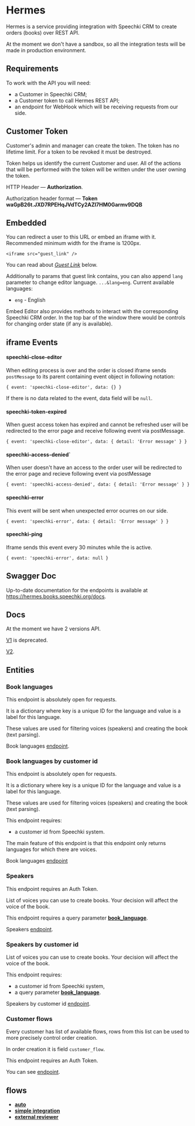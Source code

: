 # Hermes

Hermes is a service providing integration with Speechki CRM to create orders (books) over REST API.

At the moment we don't have a sandbox, so all the integration tests will be made in production environment.


## Requirements

To work with the API you will need:
- a Customer in Speechki CRM;
- a Customer token to call Hermes REST API;
- an endpoint for WebHook which will be receiving requests from our side.


## Customer Token

Customer's admin and manager can create the token. The token has no lifetime limit. For a token to be revoked it must be destroyed.

Token helps us identify the current Customer and user. All of the actions that will be performed with the token will be written under the user owning the token.

HTTP Header — **Authorization**.

Authorization header format — **Token waGpB26t.JXD7RPEHqJVdTCy2AZl7HM0Garmv9DQB**


## Embedded

You can redirect a user to this URL or embed an iframe with it. Recommended minimum width for the iframe is 1200px.

`<iframe src="guest_link" />`

You can read about [*Guest Link*](https://github.com/speechki-book/speechki-open-api/blob/master/hermes/index.md#guest-link) below. 

Additionally to params that guest link contains, you can also append `lang` parameter to change editor language. `...&lang=eng`.
Current available languages:
* `eng` - English

Embed Editor also provides methods to interact with the corresponding Speechki CRM order. In the top bar of the window there would be controls for changing order state (if any is available). 

## iframe Events

#### speechki-close-editor

When editing process is over and the order is closed iframe sends `postMessage` to its parent containing event object in following notation: 

`
  { event: 'speechki-close-editor', data: {} }
`

If there is no data related to the event, data field will be `null`.


#### speechki-token-expired

When guest access token has expired and cannot be refreshed user will be redirected to the error page and receive following event via postMessage.


`
  { event: 'speechki-close-editor', data: { detail: 'Error message' } }
`

#### speechki-access-denied` 

When user doesn't have an access to the order user will be redirected to the error page and recieve following event via postMessage

`
  { event: 'speechki-access-denied', data: { detail: 'Error message' } }
`

#### speechki-error

This event will be sent when unexpected error ocurres on our side.

`
  { event: 'speechki-error', data: { detail: 'Error message' } }
`

#### speechki-ping

Iframe sends this event every 30 minutes while the is active.

`
  { event: 'speechki-error', data: null }
`


## Swagger Doc

Up-to-date documentation for the endpoints is available at https://hermes.books.speechki.org/docs.


## Docs

At the moment we have 2 versions API.

[V1](https://github.com/speechki-book/speechki-open-api/blob/master/hermes/v1.md) is deprecated.

[V2](https://github.com/speechki-book/speechki-open-api/blob/master/hermes/v2.md).


## Entities


### Book languages

This endpoint is absolutely open for requests.

It is a dictionary where key is a unique ID for the language and value is a label for this language.

These values are used for filtering voices (speakers) and creating the book (text parsing).

Book languages [endpoint](https://hermes.books.speechki.org/docs#/speech_settings.v1/get_book_languages_handler_api_v1_speech_settings_languages__get).


### Book languages by customer id

This endpoint is absolutely open for requests.

It is a dictionary where key is a unique ID for the language and value is a label for this language.

These values are used for filtering voices (speakers) and creating the book (text parsing).

This endpoint requires:
- a customer id from Speechki system.

The main feature of this endpoint is that this endpoint only returns languages for which there are voices.

Book languages [endpoint](https://hermes.books.speechki.org/docs#/speech_settings.v1/get_book_languages_by_customer_handler_api_v1_speech_settings_languages_by_customer__customer_id___get)


### Speakers

This endpoint requires an Auth Token.

List of voices you can use to create books. Your decision will affect the voice of the book.

This endpoint requires a query parameter [**book_language**](https://github.com/speechki-book/speechki-open-api/blob/master/hermes/index.md#book-languages).

Speakers [endpoint](https://hermes.books.speechki.org/docs#/speech_settings.v1/get_speakers_handler_api_v1_speech_settings_speakers__get).


### Speakers by customer id


List of voices you can use to create books. Your decision will affect the voice of the book.

This endpoint requires:
- a customer id from Speechki system,
- a query parameter [**book_language**](https://github.com/speechki-book/speechki-open-api/blob/master/hermes/index.md#book-languages).

Speakers by customer id [endpoint](https://hermes.books.speechki.org/docs#/speech_settings.v1/get_speakers_by_customer_handler_api_v1_speech_settings_speakers_by_customer__customer_id___get).


### Customer flows

Every customer has list of available flows, rows from this list can be used to more precisely control order creation.

In order creation it is field `customer_flow`.

This endpoint requires an Auth Token.

You can see [endpoint](https://hermes.books.speechki.org/docs#/customers.v2/customer_flows_handler_api_v2_customers_orders_customer_flows__get).


## flows

- [**auto**](https://github.com/speechki-book/speechki-open-api/blob/master/flows/auto.md)
- [**simple integration**](https://github.com/speechki-book/speechki-open-api/blob/master/flows/simple_integration.md)
- [**external reviewer**](https://github.com/speechki-book/speechki-open-api/blob/master/flows/external_reviewer.md)
